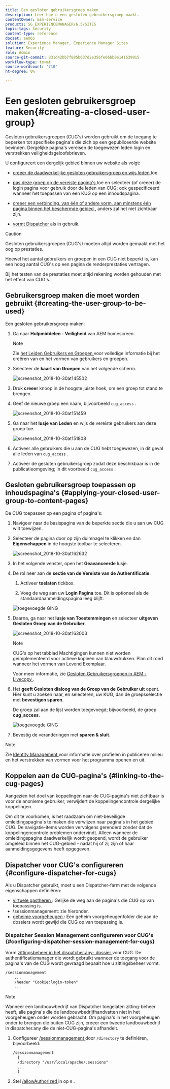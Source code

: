 ```yaml
---
title: Een gesloten gebruikersgroep maken
description: Leer hoe u een gesloten gebruikersgroep maakt.
contentOwner: msm-service
products: SG_EXPERIENCEMANAGER/6.5/SITES
topic-tags: Security
content-type: reference
docset: aem65
solution: Experience Manager, Experience Manager Sites
feature: Security
role: Admin
source-git-commit: 831d42bb7f885b637d2e356fe06bb0e141639915
workflow-type: tm+mt
source-wordcount: '710'
ht-degree: 0%

---
```


# Een gesloten gebruikersgroep maken{#creating-a-closed-user-group}

Gesloten gebruikersgroepen (CUG&#39;s) worden gebruikt om de toegang te beperken tot specifieke pagina&#39;s die zich op een gepubliceerde website bevinden. Dergelijke pagina&#39;s vereisen de toegewezen leden login en verstrekken veiligheidsgeloofsbrieven.

U configureert een dergelijk gebied binnen uw website als volgt:

* [ creeer de daadwerkelijke gesloten gebruikersgroep en wijs leden ](#creating-the-user-group-to-be-used) toe.

* [ pas deze groep op de vereiste pagina&#39;s ](#applying-your-closed-user-group-to-content-pages) toe en selecteer (of creeer) de login pagina voor gebruik door de leden van CUG; ook gespecificeerd wanneer het toepassen van een KUG op een inhoudspagina.

* [ creeer een verbinding, van één of andere vorm, aan minstens één pagina binnen het beschermde gebied ](#linking-to-the-cug-pages), anders zal het niet zichtbaar zijn.

* [ vormt Dispatcher ](#configure-dispatcher-for-cugs) als in gebruik.

>[!CAUTION]
>
>Gesloten gebruikersgroepen (CUG&#39;s) moeten altijd worden gemaakt met het oog op prestaties.
>
>Hoewel het aantal gebruikers en groepen in een CUG niet beperkt is, kan een hoog aantal CUG&#39;s op een pagina de renderprestaties vertragen.
>
>Bij het testen van de prestaties moet altijd rekening worden gehouden met het effect van CUG&#39;s.

## Gebruikersgroep maken die moet worden gebruikt {#creating-the-user-group-to-be-used}

Een gesloten gebruikersgroep maken:

1. Ga naar **Hulpmiddelen - Veiligheid** van AEM homescreen.

   >[!NOTE]
   >
   >Zie [ het Leiden Gebruikers en Groepen ](/help/sites-administering/security.md#managing-users-and-groups) voor volledige informatie bij het creëren van en het vormen van gebruikers en groepen.

1. Selecteer de **kaart van Groepen** van het volgende scherm.

   ![ screenshot_2018-10-30at145502 ](assets/screenshot_2018-10-30at145502.png)

1. Druk **creeer** knoop in de hoogste juiste hoek, om een groep tot stand te brengen.
1. Geef de nieuwe groep een naam, bijvoorbeeld `cug_access` .

   ![ screenshot_2018-10-30at151459 ](assets/screenshot_2018-10-30at151459.png)

1. Ga naar het **lusje van Leden** en wijs de vereiste gebruikers aan deze groep toe.

   ![ screenshot_2018-10-30at151808 ](assets/screenshot_2018-10-30at151808.png)

1. Activeer alle gebruikers die u aan de CUG hebt toegewezen, in dit geval alle leden van `cug_access` .
1. Activeer de gesloten gebruikersgroep zodat deze beschikbaar is in de publicatieomgeving; in dit voorbeeld `cug_access` .

## Gesloten gebruikersgroep toepassen op inhoudspagina&#39;s {#applying-your-closed-user-group-to-content-pages}

De CUG toepassen op een pagina of pagina&#39;s:

1. Navigeer naar de basispagina van de beperkte sectie die u aan uw CUG wilt toewijzen.
1. Selecteer de pagina door op zijn duimnagel te klikken en dan **Eigenschappen** in de hoogste toolbar te selecteren.

   ![ screenshot_2018-10-30at162632 ](assets/screenshot_2018-10-30at162632.png)

1. In het volgende venster, open het **Geavanceerde** lusje.

1. De rol neer aan de **sectie van de Vereiste van de Authentificatie**.

   1. Activeer **toelaten** tickbox.

   1. Voeg de weg aan uw **Login Pagina** toe.
Dit is optioneel als de standaardaanmeldingspagina leeg blijft.

   ![ toegevoegde GING ](assets/cug-authentication-requirement.png)

1. Daarna, ga naar het **lusje van Toestemmingen** en selecteer **uitgeven Gesloten Groep van de Gebruiker**.

   ![ screenshot_2018-10-30at163003 ](assets/screenshot_2018-10-30at163003.png)

   >[!NOTE]
   >
   >CUG&#39;s op het tabblad Machtigingen kunnen niet worden geïmplementeerd voor actieve kopieën van blauwdrukken. Plan dit rond wanneer het vormen van Levend Exemplaar.
   >
   >Voor meer informatie, zie [ Gesloten Gebruikersgroepen in AEM - Livecopy ](closed-user-groups.md#aem-livecopy).

1. Het **geeft Gesloten dialoog van de Groep van de Gebruiker uit** opent. Hier kunt u zoeken naar, en selecteren, uw KUG, dan de groepsselectie met **bevestigen sparen**.

   De groep zal aan de lijst worden toegevoegd; bijvoorbeeld, de groep **cug_access**.

   ![ toegevoegde GING ](assets/cug-added.png)

1. Bevestig de veranderingen met **sparen &amp; sluit**.

>[!NOTE]
>
>Zie [ Identity Management ](/help/sites-administering/identity-management.md) voor informatie over profielen in publiceren milieu en het verstrekken van vormen voor het programma openen en uit.

## Koppelen aan de CUG-pagina&#39;s {#linking-to-the-cug-pages}

Aangezien het doel van koppelingen naar de CUG-pagina&#39;s niet zichtbaar is voor de anonieme gebruiker, verwijdert de koppelingencontrole dergelijke koppelingen.

Om dit te voorkomen, is het raadzaam om niet-beveiligde omleidingspagina&#39;s te maken die verwijzen naar pagina&#39;s in het gebied CUG. De navigatie-items worden vervolgens gerenderd zonder dat de koppelingencontrole problemen ondervindt. Alleen wanneer de omleidingspagina daadwerkelijk wordt geopend, wordt de gebruiker omgeleid binnen het CUG-gebied - nadat hij of zij zijn of haar aanmeldingsgegevens heeft opgegeven.

## Dispatcher voor CUG&#39;s configureren {#configure-dispatcher-for-cugs}

Als u Dispatcher gebruikt, moet u een Dispatcher-farm met de volgende eigenschappen definiëren:

* [ virtuele gastheren ](https://experienceleague.adobe.com/docs/experience-manager-dispatcher/using/configuring/dispatcher-configuration.html#identifying-virtual-hosts-virtualhosts): Gelijke de weg aan de pagina&#39;s die CUG op van toepassing is.
* \sessionmanagement: zie hieronder.
* [ geheime voorgeheugen ](https://experienceleague.adobe.com/docs/experience-manager-dispatcher/using/configuring/dispatcher-configuration.html#configuring-the-dispatcher-cache-cache): Een geheim voorgeheugenfolder die aan de dossiers wordt gewijd die CUG op van toepassing is.

### Dispatcher Session Management configureren voor CUG&#39;s {#configuring-dispatcher-session-management-for-cugs}

Vorm [ zittingsbeheer in het dispatcher.any- dossier ](https://experienceleague.adobe.com/docs/experience-manager-dispatcher/using/configuring/dispatcher-configuration.html#enabling-secure-sessions-sessionmanagement) voor CUG. De authentificatiemanager die wordt gebruikt wanneer de toegang voor de pagina&#39;s van de CUG wordt gevraagd bepaalt hoe u zittingsbeheer vormt.

```xml
/sessionmanagement
    ...
    /header "Cookie:login-token"
    ...
```

>[!NOTE]
>
>Wanneer een landbouwbedrijf van Dispatcher toegelaten zitting-beheer heeft, alle pagina&#39;s die de landbouwbedrijfhandvatten niet in het voorgeheugen onder worden gebracht. Om pagina&#39;s in het voorgeheugen onder te brengen die buiten CUG zijn, creeer een tweede landbouwbedrijf in dispatcher.any
>die de niet-CUG-pagina&#39;s afhandelt.

1. Configureer [ /sessionmanagement ](https://experienceleague.adobe.com/docs/experience-manager-dispatcher/using/configuring/dispatcher-configuration.html#enabling-secure-sessions-sessionmanagement) door `/directory` te definiëren, bijvoorbeeld:

   ```xml
   /sessionmanagement
     {
     /directory "/usr/local/apache/.sessions"
     ...
     }
   ```

1. Stel [ /allowAuthorized ](https://experienceleague.adobe.com/docs/experience-manager-dispatcher/using/configuring/dispatcher-configuration.html#caching-when-authentication-is-used) in op `0` .

